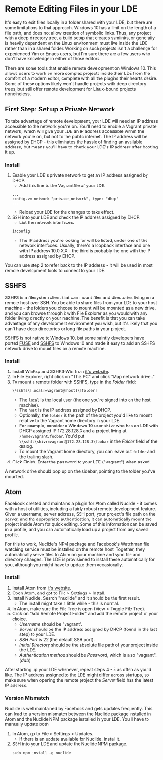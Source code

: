 # Remote Editing Files in your LDE

It's easy to edit files locally in a folder shared with your LDE, but there are some limitations to that approach. Windows 10 has a limit on the length of a file path, and does not allow creation of symbolic links. Thus, any project with a deep directory tree, a build setup that creates symlinks, or generally is heavily dependent on the Linux environment must live inside the LDE rather than in a shared folder. Working on such projects isn't a challenge for experienced Vim or Emacs users, but I'm sure there are a few users who don't have knowledge in either of those editors.

There are some tools that enable remote development on Windows 10. This allows users to work on more complex projects inside their LDE from the comfort of a modern editor, complete with all the plugins their hearts desire. Some of these options likely won't handle projects with deep directory trees, but still offer remote development for Linux-bound projects nonetheless.

## First Step: Set up a Private Network

To take advantage of remote development, your LDE will need an IP address accessible to the network you're on. You'll need to enable a Vagrant private network, which will give your LDE an IP address accessible within the network you're on, but not to the public internet. The IP address will be assigned by DHCP - this eliminates the hassle of finding an available address, but means you'll have to check your LDE's IP address after booting it up.

### Install
1. Enable your LDE's private network to get an IP address assigned by DHCP.
   * Add this line to the Vagrantfile of your LDE:
   ```
   ...
   config.vm.network "private_network", type: "dhcp"
   ...
   ```
   * Reload your LDE for the changes to take effect.
2. SSH into your LDE and check the IP address assigned by DHCP.
   * List the network interfaces.
   ```
   ifconfig
   ```
   * The IP address you're looking for will be listed, under one of the network interfaces. Usually, there's a loopback interface and one with IP address 10.0.X.X - the third is probably the one with the IP address assigned by DHCP.

You can use step 2 to refer back to the IP address - it will be used in most remote development tools to connect to your LDE.

## SSHFS

SSHFS is a filesystem client that can mount files and directories living on a remote host over SSH. You be able to share files from your LDE to your host machine - the folders you choose to mount will be mounted as a new drive, and you can browse through it with File Explorer as you would with any folder living directly on your machine. The benefit is that you can take advantage of any development environment you wish, but it's likely that you can't have deep directories or long file paths in your project.

SSHFS is not native to Windows 10, but some saintly developers have ported [FUSE](https://github.com/billziss-gh/winfsp) and [SSHFS](https://github.com/billziss-gh/sshfs-win) to Windows 10 and made it easy to add an SSHFS network drive to mount files on a remote machine.

### Install
1. Install WinFsp and SSHFS-Win from [it's website](http://www.secfs.net/winfsp/download/).
2. In File Explorer, right click on "This PC" and click "Map network drive.."
3. To mount a remote folder with SSHFS, type in the *Folder* field:
   ```
   \\sshfs\[local]=vagrant@[host]\[folder]
   ```
   * The `local` is the local user (the one you're signed into on the host machine).
   * The `host` is the IP address assigned by DHCP.
   * Optionally, the `folder` is the path of the project you'd like to mount relative to the Vagrant home directory in your LDE.
   * For example, consider a Windows 10 user `shivr` who has an LDE with DHCP-assigned IP 172.28.128.3 and a project living at `/home/vagrant/foobar`. You'd put `\\sshfs\shivr=vagrant@172.28.128.3\foobar` in the *Folder* field of the dialog.
   * To mount the Vagrant home directory, you can leave out `folder` and the trailing slash.
4. Click Finish. Enter the password to your LDE ("vagrant") when asked.

A network drive should pop up on the sidebar, pointing to the folder you've mounted.

## Atom

Facebook created and maintains a plugin for Atom called Nuclide - it comes with a host of utilities, including a fairly robust remote development feature. Given a username, server address, SSH port, your project's file path on the server, and the appropriate authentication, it can automatically mount the project inside Atom for quick editing. Some of this information can be saved in a profile, and you can automatically load up a project from any saved profile.

For this to work, Nuclide's NPM package and Facebook's Watchman file watching service must be installed on the remote host. Together, they automatically serve files to Atom on your machine and sync file and directory changes. The LDE is provisioned to install these automatically for you, although you might have to update them occasionally.

### Install
1. Install Atom from [it's website](https://atom.io/).
2. Open Atom, and got to File > Settings > Install.
3. Install Nuclide. Search "nuclide" and it should be the first result.
   * The install might take a little while - this is normal.
4. In Atom, make sure the File Tree is open (View > Toggle File Tree).
5. Click on "Add Remote Project Folder" and add the remote project of your choice.
   * *Username* should be "vagrant".
   * *Server* should be the IP address assigned by DHCP (found in the last step) to your LDE.
   * *SSH Port* is 22 (the default SSH port).
   * *Initial Directory* should be the absolute file path of your project inside the LDE.
   * *Authentication method* should be *Password*, which is also "vagrant". (_dab_)

After starting up your LDE whenever, repeat steps 4 - 5 as often as you'd like. The IP address assigned to the LDE might differ across startups, so make sure when opening the remote project the *Server* field has the latest IP address.

### Version Mismatch

Nuclide is well maintained by Facebook and gets updates frequently. This can lead to a version mismatch between the Nuclide package installed in Atom and the Nuclide NPM package installed in your LDE. You'll have to manually update both.

1. In Atom, go to File > Settings > Updates.
   * If there is an update available for Nuclide, install it.
2. SSH into your LDE and update the Nuclide NPM package.
   ```
   sudo npm install -g nuclide
   ```